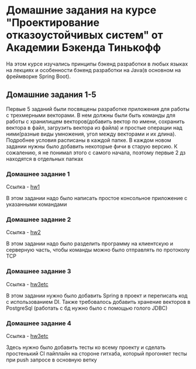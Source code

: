 # Домашние задания на курсе "Проектирование отказоустойчивых систем" от Академии Бэкенда Тинькофф

На этом курсе изучались принципы бэкенд разработки в любых языках на лекциях 
и особенности бэкенд разработки на Java(в основном на фреймворке Spring Boot).

## Домашние задания 1-5
Первые 5 заданий были посвящены разработке приложения для работы 
с трехмерными векторами. В нем должны были быть команды для работы с хранилищем
векторов(добавить вектор по имени, сохранить вектора в файл, 
загрузить вектора из файла)
и простые операции над ними(разные виды умножения, угол между векторами и их длина).
Подробнее условия расписаны в каждой папке.
В каждом новом задании нужны было добавить некоторые фичи в старую версию. 
К сожалению, я не понимал этого с самого начала,
поэтому первые 2 дз находятся в отдельных папках 

### Домашнее задание 1

Ссылка - [hw1](./hw1)

В этом задании надо было написать простое консольное приложение 
с указанными командами

### Домашнее задание 2

Ссылка - [hw2](./hw2)

В этом задании надо было разделить программу на клиентскую и серверную часть,
чтобы команды можно было отправлять по протоколу TCP

### Домашнее задание 3

Ссылка - [hw3etc](./hw3etc)

В этом задании нужно было добавить Spring в проект и переписать код
с использованием DI. Также требовалось добавить хранение векторов в PostgreSql
(работать с бд нужно было с помощью голого JDBC)

### Домашнее задание 4

Ссылка - [hw3etc](./hw3etc)

Здесь нужно было добавить тесты ко всему проекту и сделать простенький CI 
пайплайн на стороне гитхаба, который прогоняет тесты при push запросе в основную
ветку

